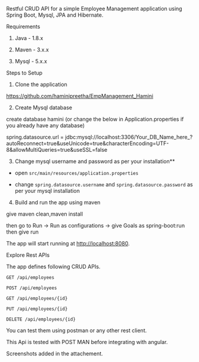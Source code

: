 Restful CRUD API for a simple Employee Management application using Spring Boot, Mysql, JPA and Hibernate.

Requirements

1. Java - 1.8.x

2. Maven - 3.x.x

3. Mysql - 5.x.x

Steps to Setup

1. Clone the application


https://github.com/haminipreetha/EmpManagement_Hamini


2. Create Mysql database

create database hamini (or change the below in Application.properties if you already have any database)

spring.datasource.url = jdbc:mysql://localhost:3306/Your_DB_Name_here_?autoReconnect=true&useUnicode=true&characterEncoding=UTF-8&allowMultiQueries=true&useSSL=false



3. Change mysql username and password as per your installation**

+ open `src/main/resources/application.properties`

+ change `spring.datasource.username` and `spring.datasource.password` as per your mysql installation


4. Build and run the app using maven

give maven clean,maven install

then go to Run -> Run as configurations -> give Goals as spring-boot:run then give run


The app will start running at <http://localhost:8080>.

Explore Rest APIs

The app defines following CRUD APIs.

    GET /api/employees
    
    POST /api/employees
    
    GET /api/employees/{id}
    
    PUT /api/employees/{id}
    
    DELETE /api/employees/{id}

You can test them using postman or any other rest client.

This Api is tested with POST MAN before integrating with angular.

Screenshots added in the attachement.
